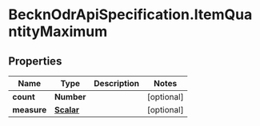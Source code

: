 # BecknOdrApiSpecification.ItemQuantityMaximum

## Properties

Name | Type | Description | Notes
------------ | ------------- | ------------- | -------------
**count** | **Number** |  | [optional] 
**measure** | [**Scalar**](Scalar.md) |  | [optional] 


